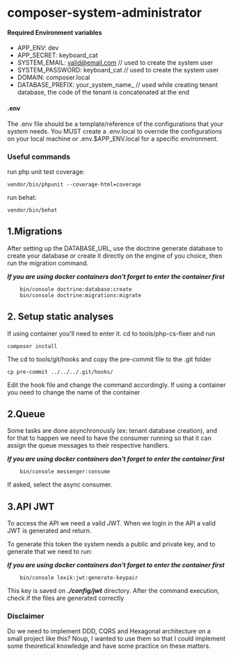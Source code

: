 # composer-system-administrator

#### Required Environment variables

- APP_ENV: dev
- APP_SECRET: keyboard_cat
- SYSTEM_EMAIL: valid@email.com // used to create the system user
- SYSTEM_PASSWORD: keyboard_cat // used to create the system user
- DOMAIN: composer.local
- DATABASE_PREFIX: your_system_name_ // used while creating tenant database, the code of the tenant is concatenated at the end

#### .env
The .env file should be a template/reference of the configurations that your system needs. You MUST create a .env.local
to override the configurations on your local machine or .env.$APP_ENV.local for a specific environment.

### Useful commands
run php unit test coverage:
```
vendor/bin/phpunit --coverage-html=coverage
```
run behat:
```
vendor/bin/behat
```

## 1.Migrations
After setting up the DATABASE_URL, use the doctrine generate database to create your database or create it
directly on the engine of you choice, 
then run the migration command.

***If you are using docker containers don't forget to enter the container first***

```
    bin/console doctrine:database:create
    bin/console doctrine:migrations:migrate
```

## 2. Setup static analyses
If using container you'll need to enter it.
cd to tools/php-cs-fixer and run
```
composer install
```
The cd to tools/git/hooks and copy the pre-commit file to the .git folder
```
cp pre-commit ../../../.git/hooks/
```

Edit the hook file and change the command accordingly. If using a container you need to change the name of the container

## 2.Queue

Some tasks are done asynchronously (ex: tenant database creation), and for that to happen we need to have the consumer
running so that it can assign the queue messages to their respective handlers.

***If you are using docker containers don't forget to enter the container first***
```
    bin/console messenger:consume
```

If asked, select the async consumer.

## 3.API JWT

To access the API we need a valid JWT. When we login in the API a valid JWT is generated and return.

To generate this token the system needs a public and private key, and to generate that we need to run:

***If you are using docker containers don't forget to enter the container first***
```
    bin/console lexik:jwt:generate-keypair
```

This key is saved on ___./config/jwt___ directory. After the command execution, check if the files 
are generated correctly

### Disclaimer
Do we need to implement DDD, CQRS and Hexagonal architecture on a small project like this? Noup, I wanted to use them
so that I could implement some theoretical knowledge and have some practice on these matters.